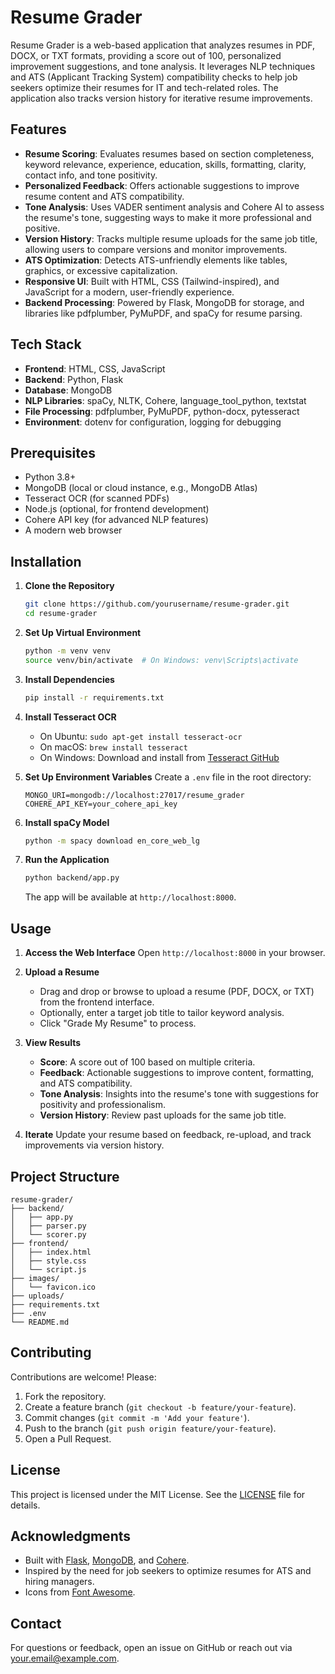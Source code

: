 # Resume Grader

Resume Grader is a web-based application that analyzes resumes in PDF, DOCX, or TXT formats, providing a score out of 100, personalized improvement suggestions, and tone analysis. It leverages NLP techniques and ATS (Applicant Tracking System) compatibility checks to help job seekers optimize their resumes for IT and tech-related roles. The application also tracks version history for iterative resume improvements.

## Features

- **Resume Scoring**: Evaluates resumes based on section completeness, keyword relevance, experience, education, skills, formatting, clarity, contact info, and tone positivity.
- **Personalized Feedback**: Offers actionable suggestions to improve resume content and ATS compatibility.
- **Tone Analysis**: Uses VADER sentiment analysis and Cohere AI to assess the resume's tone, suggesting ways to make it more professional and positive.
- **Version History**: Tracks multiple resume uploads for the same job title, allowing users to compare versions and monitor improvements.
- **ATS Optimization**: Detects ATS-unfriendly elements like tables, graphics, or excessive capitalization.
- **Responsive UI**: Built with HTML, CSS (Tailwind-inspired), and JavaScript for a modern, user-friendly experience.
- **Backend Processing**: Powered by Flask, MongoDB for storage, and libraries like pdfplumber, PyMuPDF, and spaCy for resume parsing.

## Tech Stack

- **Frontend**: HTML, CSS, JavaScript
- **Backend**: Python, Flask
- **Database**: MongoDB
- **NLP Libraries**: spaCy, NLTK, Cohere, language_tool_python, textstat
- **File Processing**: pdfplumber, PyMuPDF, python-docx, pytesseract
- **Environment**: dotenv for configuration, logging for debugging

## Prerequisites

- Python 3.8+
- MongoDB (local or cloud instance, e.g., MongoDB Atlas)
- Tesseract OCR (for scanned PDFs)
- Node.js (optional, for frontend development)
- Cohere API key (for advanced NLP features)
- A modern web browser

## Installation

1. **Clone the Repository**
   ```bash
   git clone https://github.com/yourusername/resume-grader.git
   cd resume-grader
   ```

2. **Set Up Virtual Environment**
   ```bash
   python -m venv venv
   source venv/bin/activate  # On Windows: venv\Scripts\activate
   ```

3. **Install Dependencies**
   ```bash
   pip install -r requirements.txt
   ```

4. **Install Tesseract OCR**
   - On Ubuntu: `sudo apt-get install tesseract-ocr`
   - On macOS: `brew install tesseract`
   - On Windows: Download and install from [Tesseract GitHub](https://github.com/UB-Mannheim/tesseract/wiki)

5. **Set Up Environment Variables**
   Create a `.env` file in the root directory:
   ```plaintext
   MONGO_URI=mongodb://localhost:27017/resume_grader
   COHERE_API_KEY=your_cohere_api_key
   ```

6. **Install spaCy Model**
   ```bash
   python -m spacy download en_core_web_lg
   ```

7. **Run the Application**
   ```bash
   python backend/app.py
   ```
   The app will be available at `http://localhost:8000`.

## Usage

1. **Access the Web Interface**
   Open `http://localhost:8000` in your browser.

2. **Upload a Resume**
   - Drag and drop or browse to upload a resume (PDF, DOCX, or TXT) from the frontend interface.
   - Optionally, enter a target job title to tailor keyword analysis.
   - Click "Grade My Resume" to process.

3. **View Results**
   - **Score**: A score out of 100 based on multiple criteria.
   - **Feedback**: Actionable suggestions to improve content, formatting, and ATS compatibility.
   - **Tone Analysis**: Insights into the resume's tone with suggestions for positivity and professionalism.
   - **Version History**: Review past uploads for the same job title.

4. **Iterate**
   Update your resume based on feedback, re-upload, and track improvements via version history.

## Project Structure

```plaintext
resume-grader/
├── backend/
│   ├── app.py
│   ├── parser.py
│   └── scorer.py
├── frontend/
│   ├── index.html
│   ├── style.css
│   └── script.js
├── images/
│   └── favicon.ico
├── uploads/
├── requirements.txt
├── .env
└── README.md
```

## Contributing

Contributions are welcome! Please:
1. Fork the repository.
2. Create a feature branch (`git checkout -b feature/your-feature`).
3. Commit changes (`git commit -m 'Add your feature'`).
4. Push to the branch (`git push origin feature/your-feature`).
5. Open a Pull Request.

## License

This project is licensed under the MIT License. See the [LICENSE](LICENSE) file for details.

## Acknowledgments

- Built with [Flask](https://flask.palletsprojects.com/), [MongoDB](https://www.mongodb.com/), and [Cohere](https://cohere.ai/).
- Inspired by the need for job seekers to optimize resumes for ATS and hiring managers.
- Icons from [Font Awesome](https://fontawesome.com/).

## Contact

For questions or feedback, open an issue on GitHub or reach out via [your.email@example.com](mailto:your.email@example.com).